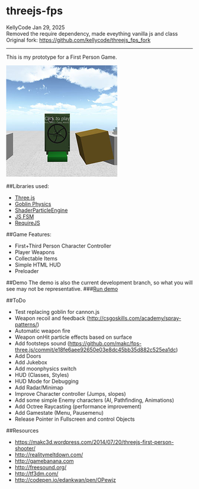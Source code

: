 # threejs-fps

KellyCode Jan 29, 2025  
Removed the require dependency, made eveything vanilla js and class  
Original fork: https://github.com/kellycode/threejs_fps_fork  

---

This is my prototype for a First Person Game.

![demoscene](/ogimage.jpg)

##Libraries used:
- [Three.js](https://github.com/mrdoob/three.js/)
- [Goblin Physics](https://github.com/chandlerprall/GoblinPhysics)
- [ShaderParticleEngine](https://github.com/squarefeet/ShaderParticleEngine)
- [JS FSM](https://github.com/jakesgordon/javascript-state-machine)
- [RequireJS](https://github.com/requirejs/requirejs)

##Game Features:
- First+Third Person Character Controller
- Player Weapons
- Collectable Items
- Simple HTML HUD
- Preloader

##Demo
The demo is also the current development branch, so what you will see may not be representative.
###[Run demo](https://weiserhei.github.io/threejs-fps/)

##ToDo
- Test replacing goblin for cannon.js
- Weapon recoil and feedback (http://csgoskills.com/academy/spray-patterns/)
- Automatic weapon fire
- Weapon onHit particle effects based on surface
- Add footsteps sound (https://github.com/makc/fps-three.js/commit/e18fe6aee92650e03e8dc45bb35d882c525ea1dc)
- Add Doors
- Add Jukebox
- Add moonphysics switch
- HUD (Classes, Styles)
- HUD Mode for Debugging
- Add Radar/Minimap
- Improve Character controller (Jumps, slopes)
- Add some simple Enemy characters (AI, Pathfinding, Animations)
- Add Octree Raycasting (performance improvement)
- Add Gamestate (Menu, Pausemenu)
- Release Pointer in Fullscreen and control Objects

##Resources
- https://makc3d.wordpress.com/2014/07/20/threejs-first-person-shooter/
- http://realitymeltdown.com/
- http://gamebanana.com
- http://freesound.org/
- http://tf3dm.com/
- http://codepen.io/edankwan/pen/OPewjz

